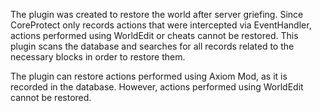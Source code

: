 The plugin was created to restore the world after server griefing. 
Since CoreProtect only records actions that were intercepted via EventHandler, actions performed using WorldEdit or cheats cannot be restored. 
This plugin scans the database and searches for all records related to the necessary blocks in order to restore them.


The plugin can restore actions performed using Axiom Mod, as it is recorded in the database.
However, actions performed using WorldEdit cannot be restored.
